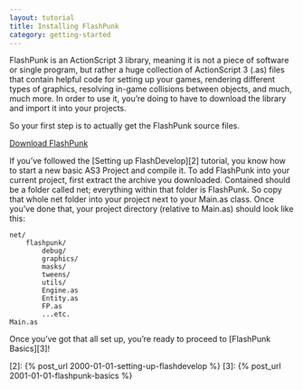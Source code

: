 ```yaml
---
layout: tutorial
title: Installing FlashPunk
category: getting-started
---
```


FlashPunk is an ActionScript 3 library, meaning it is not a piece of software or single program, but rather a huge collection of ActionScript 3 (.as) files that contain helpful code for setting up your games, rendering different types of graphics, resolving in-game collisions between objects, and much, much more. In order to use it, you’re doing to have to download the library and import it into your projects.

So your first step is to actually get the FlashPunk source files.

[Download FlashPunk][1]

If you’ve followed the [Setting up FlashDevelop][2] tutorial, you know how to start a new basic AS3 Project and compile it. To add FlashPunk into your current project, first extract the archive you downloaded. Contained should be a folder called net; everything within that folder is FlashPunk. So copy that whole net folder into your project next to your Main.as class. Once you’ve done that, your project directory (relative to Main.as) should look like this:

    net/
    	flashpunk/
    		debug/
    		graphics/
    		masks/
    		tweens/
    		utils/
    		Engine.as
    		Entity.as
    		FP.as
    		...etc.
    Main.as

Once you’ve got that all set up, you’re ready to proceed to [FlashPunk Basics][3]!

  [1]: http://useflashpunk.net/
  [2]: {% post_url 2000-01-01-setting-up-flashdevelop %}
  [3]: {% post_url 2001-01-01-flashpunk-basics %}